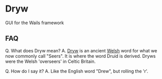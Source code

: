 # Dryw
GUI for the Wails framework

## FAQ

Q. What does Dryw mean?
A. [Dryw](https://en.wikipedia.org/wiki/Druid) is an ancient [Welsh](https://en.wikipedia.org/wiki/Welsh_language) word for what we now commonly call "Seers". It is where the word Druid is derived. Dryws were the Welsh 'overseers' in Celtic Britain.

Q. How do I say it?
A. Like the English word "Drew", but rolling the 'r'.
